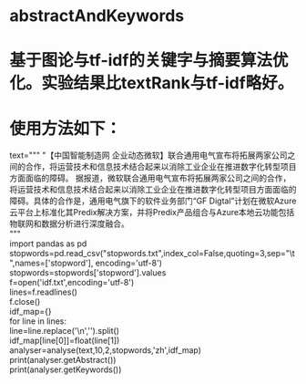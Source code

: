 #  abstractAndKeywords
# 基于图论与tf-idf的关键字与摘要算法优化。实验结果比textRank与tf-idf略好。
# 使用方法如下：
text="""
"【中国智能制造网 企业动态微软】联合通用电气宣布将拓展两家公司之间的合作，将运营技术和信息技术结合起来以消除工业企业在推进数字化转型项目方面面临的障碍。
据报道，微软联合通用电气宣布将拓展两家公司之间的合作，将运营技术和信息技术结合起来以消除工业企业在推进数字化转型项目方面面临的障碍。具体的合作是，通用电气旗下的软件业务部门“GF Digtal”计划在微软Azure云平台上标准化其Predix解决方案，并将Predix产品组合与Azure本地云功能包括物联网和数据分析进行深度融合。  
"""  
import pandas as pd  
stopwords=pd.read_csv("stopwords.txt",index_col=False,quoting=3,sep="\t",names=['stopword'], encoding='utf-8')  
stopwords=stopwords['stopword'].values  
f=open('idf.txt',encoding='utf-8')  
lines=f.readlines()  
f.close()  
idf_map={}  
for line in lines:  
    line=line.replace('\n','').split()  
    idf_map[line[0]]=float(line[1])  
analyser=analyse(text,10,2,stopwords,'zh',idf_map)  
print(analyser.getAbstract())  
print(analyser.getKeywords())  
